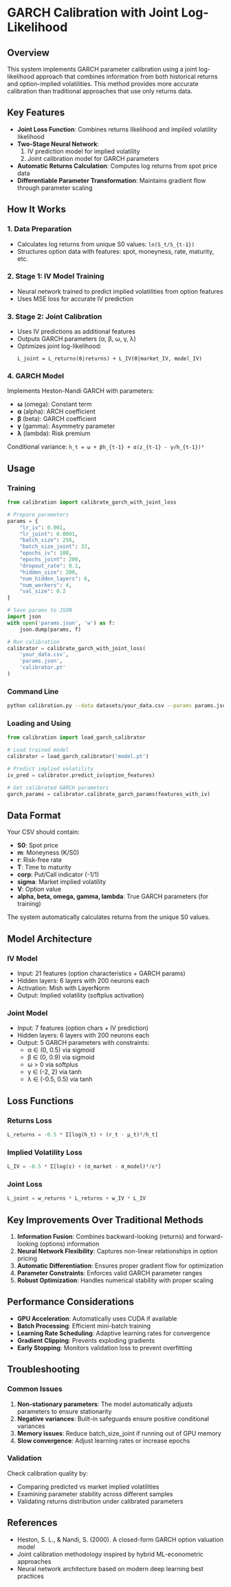 # GARCH Calibration with Joint Log-Likelihood

## Overview

This system implements GARCH parameter calibration using a joint log-likelihood approach that combines information from both historical returns and option-implied volatilities. This method provides more accurate calibration than traditional approaches that use only returns data.

## Key Features

- **Joint Loss Function**: Combines returns likelihood and implied volatility likelihood
- **Two-Stage Neural Network**: 
  1. IV prediction model for implied volatility
  2. Joint calibration model for GARCH parameters
- **Automatic Returns Calculation**: Computes log returns from spot price data
- **Differentiable Parameter Transformation**: Maintains gradient flow through parameter scaling

## How It Works

### 1. Data Preparation
- Calculates log returns from unique S0 values: `ln(S_t/S_{t-1})`
- Structures option data with features: spot, moneyness, rate, maturity, etc.

### 2. Stage 1: IV Model Training
- Neural network trained to predict implied volatilities from option features
- Uses MSE loss for accurate IV prediction

### 3. Stage 2: Joint Calibration
- Uses IV predictions as additional features
- Outputs GARCH parameters (α, β, ω, γ, λ)
- Optimizes joint log-likelihood:
  ```
  L_joint = L_returns(θ|returns) + L_IV(θ|market_IV, model_IV)
  ```

### 4. GARCH Model
Implements Heston-Nandi GARCH with parameters:
- **ω** (omega): Constant term
- **α** (alpha): ARCH coefficient  
- **β** (beta): GARCH coefficient
- **γ** (gamma): Asymmetry parameter
- **λ** (lambda): Risk premium

Conditional variance: `h_t = ω + βh_{t-1} + α(z_{t-1} - γ√h_{t-1})²`

## Usage

### Training

```python
from calibration import calibrate_garch_with_joint_loss

# Prepare parameters
params = {
    "lr_iv": 0.001,
    "lr_joint": 0.0001,
    "batch_size": 256,
    "batch_size_joint": 32,
    "epochs_iv": 100,
    "epochs_joint": 200,
    "dropout_rate": 0.1,
    "hidden_size": 200,
    "num_hidden_layers": 6,
    "num_workers": 4,
    "val_size": 0.2
}

# Save params to JSON
import json
with open('params.json', 'w') as f:
    json.dump(params, f)

# Run calibration
calibrator = calibrate_garch_with_joint_loss(
    'your_data.csv',
    'params.json',
    'calibrator.pt'
)
```

### Command Line

```bash
python calibration.py --data datasets/your_data.csv --params params.json --output model.pt
```

### Loading and Using

```python
from calibration import load_garch_calibrator

# Load trained model
calibrator = load_garch_calibrator('model.pt')

# Predict implied volatility
iv_pred = calibrator.predict_iv(option_features)

# Get calibrated GARCH parameters
garch_params = calibrator.calibrate_garch_params(features_with_iv)
```

## Data Format

Your CSV should contain:
- **S0**: Spot price
- **m**: Moneyness (K/S0)
- **r**: Risk-free rate
- **T**: Time to maturity
- **corp**: Put/Call indicator (-1/1)
- **sigma**: Market implied volatility
- **V**: Option value
- **alpha, beta, omega, gamma, lambda**: True GARCH parameters (for training)

The system automatically calculates returns from the unique S0 values.

## Model Architecture

### IV Model
- Input: 21 features (option characteristics + GARCH params)
- Hidden layers: 6 layers with 200 neurons each
- Activation: Mish with LayerNorm
- Output: Implied volatility (softplus activation)

### Joint Model  
- Input: 7 features (option chars + IV prediction)
- Hidden layers: 6 layers with 200 neurons each
- Output: 5 GARCH parameters with constraints:
  - α ∈ (0, 0.5) via sigmoid
  - β ∈ (0, 0.9) via sigmoid
  - ω > 0 via softplus
  - γ ∈ (-2, 2) via tanh
  - λ ∈ (-0.5, 0.5) via tanh

## Loss Functions

### Returns Loss
```python
L_returns = -0.5 * Σ[log(h_t) + (r_t - μ_t)²/h_t]
```

### Implied Volatility Loss
```python
L_IV = -0.5 * Σ[log(ε) + (σ_market - σ_model)²/ε²]
```

### Joint Loss
```python
L_joint = w_returns * L_returns + w_IV * L_IV
```

## Key Improvements Over Traditional Methods

1. **Information Fusion**: Combines backward-looking (returns) and forward-looking (options) information
2. **Neural Network Flexibility**: Captures non-linear relationships in option pricing
3. **Automatic Differentiation**: Ensures proper gradient flow for optimization
4. **Parameter Constraints**: Enforces valid GARCH parameter ranges
5. **Robust Optimization**: Handles numerical stability with proper scaling

## Performance Considerations

- **GPU Acceleration**: Automatically uses CUDA if available
- **Batch Processing**: Efficient mini-batch training
- **Learning Rate Scheduling**: Adaptive learning rates for convergence
- **Gradient Clipping**: Prevents exploding gradients
- **Early Stopping**: Monitors validation loss to prevent overfitting

## Troubleshooting

### Common Issues

1. **Non-stationary parameters**: The model automatically adjusts parameters to ensure stationarity
2. **Negative variances**: Built-in safeguards ensure positive conditional variances
3. **Memory issues**: Reduce batch_size_joint if running out of GPU memory
4. **Slow convergence**: Adjust learning rates or increase epochs

### Validation

Check calibration quality by:
- Comparing predicted vs market implied volatilities
- Examining parameter stability across different samples
- Validating returns distribution under calibrated parameters

## References

- Heston, S. L., & Nandi, S. (2000). A closed-form GARCH option valuation model
- Joint calibration methodology inspired by hybrid ML-econometric approaches
- Neural network architecture based on modern deep learning best practices